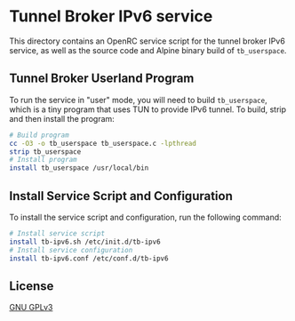 # Tunnel Broker IPv6 service
This directory contains an OpenRC service script for the tunnel broker IPv6 service, as well as the source code and Alpine binary build of `tb_userspace`.

## Tunnel Broker Userland Program
To run the service in "user" mode, you will need to build `tb_userspace`, which is a tiny program that uses TUN to provide IPv6 tunnel. To build, strip and then install the program:

```sh
# Build program
cc -O3 -o tb_userspace tb_userspace.c -lpthread
strip tb_userspace
# Install program
install tb_userspace /usr/local/bin
```

## Install Service Script and Configuration
To install the service script and configuration, run the following command:

```sh
# Install service script
install tb-ipv6.sh /etc/init.d/tb-ipv6
# Install service configuration
install tb-ipv6.conf /etc/conf.d/tb-ipv6
```

## License
[GNU GPLv3](LICENSE)
